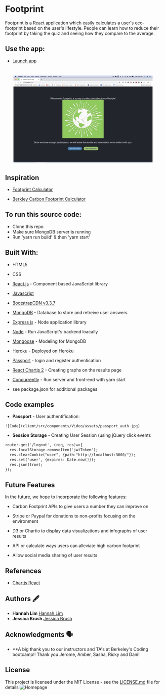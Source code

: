 # Footprint

Footprint is a React application which easily calculates a user's eco-footprint based on the user's lifestyle. People can learn how to reduce their footprint by taking the quiz and seeing how they compare to the average.

## Use the app:
* [Launch app](https://infinite-badlands-27209.herokuapp.com)

<h1 align="center">
  <img src="./src/assets/images/surveygif.gif" alt="footprint survey gif" width="450"></a>
</h1>


## Inspiration

* [Footprint Calculator](http://www.footprintcalculator.org/)

* [Berkley Carbon Footprint Calculator](http://coolclimate.berkeley.edu/carboncalculator)


## To run this source code:

* Clone this repo
* Make sure MongoDB server is running
* Run 'yarn run build' & then 'yarn start'

## Built With:

* HTML5

* CSS

* [React.js](https://reactjs.org/) - Component based JavaScript library

* [Javascript](https://www.javascript.com/)

* [BootstrapCDN v3.3.7](http://getbootstrap.com)

* [MongoDB](http://mongodb.github.io/node-mongodb-native/3.1/) - Database to store and retreive user answers

* [Express js](https://expressjs.com/) - Node application library

* [Node](https://nodejs.org/en/) - Run JavaScript's backend loacally 

* [Mongoose](http://mongoosejs.com/) - Modeling for MongoDB 

* [Heroku](https://www.heroku.com/) - Deployed on Heroku

* [Passport](http://www.passportjs.org/docs/authenticate/) - login and register authentication

* [React Chartjs 2](https://www.npmjs.com/package/react-chartjs-2) - Creating graphs on the results page

* [Concurrently](https://www.npmjs.com/package/concurrently) - Run server and front-end with yarn start

* see package.json for additional packages

## Code examples

* **Passport** - User authentification:

```
![Code](client/src/components/Video/assets/passport_auth.jpg)
```

* **Session Storage** - Creating User Session (using jQuery click event):
```
router.get('/logout', (req, res)=>{
  res.localStorage.removeItem('jwtToken');
  res.clearCookie("user", {path:"http://localhost:3000/"});
  res.set('user', {expires: Date.now()});
  res.json(true);
});
```


## Future Features

In the future, we hope to incorporate the following features:

* Carbon Footprint APIs to give users a number they can improve on

* Stripe or Paypal for donations to non-profits focusing on the environment 

* D3 or Chartio to display data visualizations and infographs of user results

* API or calculate ways users can alleviate high carbon footprint

* Allow social media sharing of user results

## References

* [Chartjs React](https://github.com/bradtraversy/reactcharts/blob/master/src/components/Chart.js)

## Authors 🖋

* **Hannah Lim** [Hannah Lim](https://github.com/hannahlim213)
* **Jessica Brush** [Jessica Brush](https://github.com/dandiflower)


## Acknowledgments 🗣

* **A big thank you to our instructors and TA's at Berkeley's Coding bootcamp!! Thank you Jerome, Amber, Sasha, Ricky and Dani!


## License

This project is licensed under the MIT License - see the [LICENSE.md](LICENSE.md) file for details
![Homepage](client/src/components/Video/assets/homepage.jpg)
